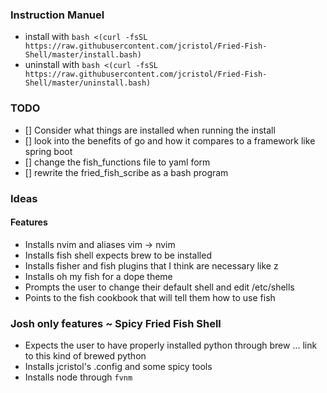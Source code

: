### Instruction Manuel

- install with `bash <(curl -fsSL https://raw.githubusercontent.com/jcristol/Fried-Fish-Shell/master/install.bash)`
- uninstall with `bash <(curl -fsSL https://raw.githubusercontent.com/jcristol/Fried-Fish-Shell/master/uninstall.bash)`


### TODO

- [] Consider what things are installed when running the install
- [] look into the benefits of go and how it compares to a framework like spring boot
- [] change the fish_functions file to yaml form
- [] rewrite the fried_fish_scribe as a bash program

### Ideas
#### Features
- Installs nvim and aliases vim -> nvim
- Installs fish shell expects brew to be installed
- Installs fisher and fish plugins that I think are necessary like z
- Installs oh my fish for a dope theme 
- Prompts the user to change their default shell and edit /etc/shells
- Points to the fish cookbook that will tell them how to use fish

### Josh only features ~ Spicy Fried Fish Shell
- Expects the user to have properly installed python through brew ... link to this kind of brewed python
- Installs jcristol's .config and some spicy tools
- Installs node through `fvnm`

